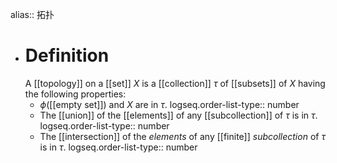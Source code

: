 alias:: 拓扑

- # Definition
  A [[topology]] on a [[set]] $X$ is a [[collection]] $\tau$ of [[subsets]] of $X$ having the
  following properties:
	- $\phi$([[empty set]]) and $X$ are in $\tau$.
	  logseq.order-list-type:: number
	- The [[union]] of the [[elements]] of any [[subcollection]] of $\tau$ is in $\tau$.
	  logseq.order-list-type:: number
	- The [[intersection]] of the *elements* of any [[finite]] *subcollection* of $\tau$ is in $\tau$.
	  logseq.order-list-type:: number
